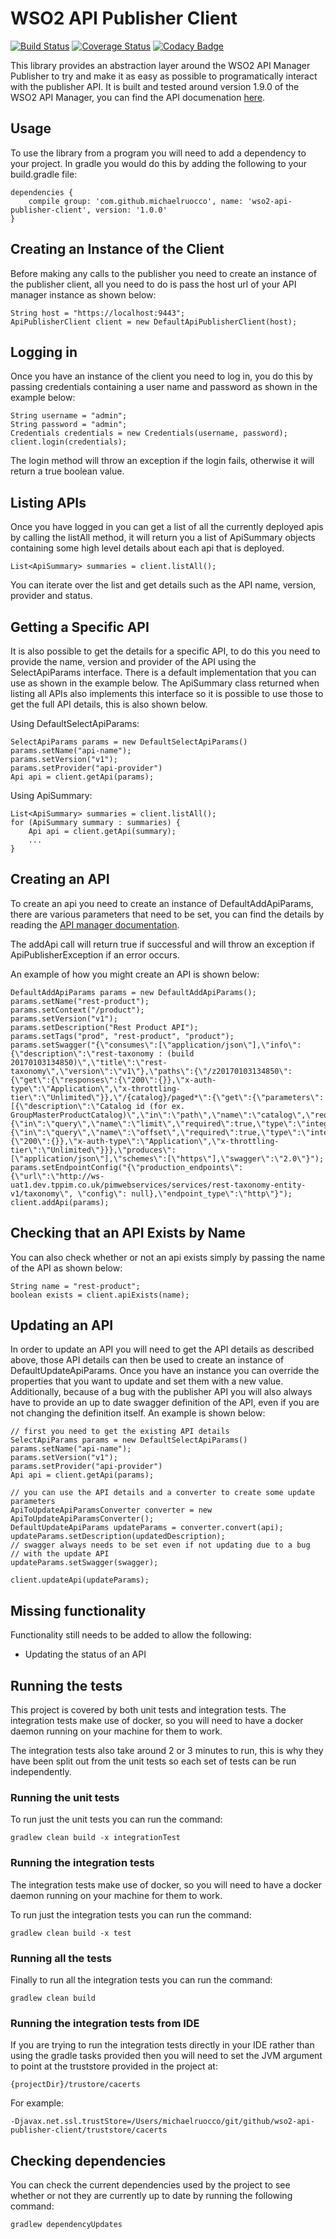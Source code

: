 # WSO2 API Publisher Client

[![Build Status](https://travis-ci.org/michaelruocco/wso2-api-publisher-client.svg?branch=master)](https://travis-ci.org/michaelruocco/wso2-api-publisher-client)
[![Coverage Status](https://coveralls.io/repos/github/michaelruocco/wso2-api-publisher-client/badge.svg?branch=master)](https://coveralls.io/github/michaelruocco/wso2-api-publisher-client?branch=master)
[![Codacy Badge](https://api.codacy.com/project/badge/Grade/ac2f41affcb8428eab0958bbfff36d9f)](https://www.codacy.com/app/michaelruocco/wso2-api-publisher-client?utm_source=github.com&amp;utm_medium=referral&amp;utm_content=michaelruocco/wso2-api-publisher-client&amp;utm_campaign=Badge_Grade)

This library provides an abstraction layer around the WSO2 API Manager Publisher
to try and make it as easy as possible to programatically interact with the publisher
API. It is built and tested around version 1.9.0 of the WSO2 API Manager, you can find the
API documenation [here](https://docs.wso2.com/display/AM190/Publisher+APIs).

## Usage

To use the library from a program you will need to add a dependency to your project. In
gradle you would do this by adding the following to your build.gradle file:

```
dependencies {
    compile group: 'com.github.michaelruocco', name: 'wso2-api-publisher-client', version: '1.0.0'
}
```

## Creating an Instance of the Client

Before making any calls to the publisher you need to create an instance of the
publisher client, all you need to do is pass the host url of your API manager instance
as shown below:

```
String host = "https://localhost:9443";
ApiPublisherClient client = new DefaultApiPublisherClient(host);
```

## Logging in

Once you have an instance of the client you need to log in, you do this by passing
credentials containing a user name and password as shown in the example below:

```
String username = "admin";
String password = "admin";
Credentials credentials = new Credentials(username, password);
client.login(credentials);
```

The login method will throw an exception if the login fails, otherwise it will return
a true boolean value.

## Listing APIs

Once you have logged in you can get a list of all the currently deployed
apis by calling the listAll method, it will return you a list of ApiSummary
objects containing some high level details about each api that is deployed.

```
List<ApiSummary> summaries = client.listAll();
```

You can iterate over the list and get details such as the API name, version,
provider and status.

## Getting a Specific API

It is also possible to get the details for a specific API, to do this you need
to provide the name, version and provider of the API using the SelectApiParams interface.
There is a default implementation that you can use as shown in the example below.
The ApiSummary class returned when listing all APIs also implements this interface
so it is possible to use those to get the full API details, this is also shown below.

Using DefaultSelectApiParams:

```
SelectApiParams params = new DefaultSelectApiParams()
params.setName("api-name");
params.setVersion("v1");
params.setProvider("api-provider")
Api api = client.getApi(params);
```

Using ApiSummary:

```
List<ApiSummary> summaries = client.listAll();
for (ApiSummary summary : summaries) {
    Api api = client.getApi(summary);
    ...
}
```

## Creating an API

To create an api you need to create an instance of DefaultAddApiParams,
there are various parameters that need to be set, you can find the details
by reading the [API manager documentation](https://docs.wso2.com/display/AM190/Publisher+APIs#PublisherAPIs-AddAPI).

The addApi call will return true if successful and will throw an exception if ApiPublisherException
if an error occurs.

An example of how you might create an API is shown below:

```
DefaultAddApiParams params = new DefaultAddApiParams();
params.setName("rest-product");
params.setContext("/product");
params.setVersion("v1");
params.setDescription("Rest Product API");
params.setTags("prod", "rest-product", "product");
params.setSwagger("{\"consumes\":[\"application/json\"],\"info\":{\"description\":\"rest-taxonomy : (build 20170103134850)\",\"title\":\"rest-taxonomy\",\"version\":\"v1\"},\"paths\":{\"/z20170103134850\":{\"get\":{\"responses\":{\"200\":{}},\"x-auth-type\":\"Application\",\"x-throttling-tier\":\"Unlimited\"}},\"/{catalog}/paged*\":{\"get\":{\"parameters\":[{\"description\":\"Catalog id (for ex. GroupMasterProductCatalog)\",\"in\":\"path\",\"name\":\"catalog\",\"required\":true,\"type\":\"string\"},{\"in\":\"query\",\"name\":\"limit\",\"required\":true,\"type\":\"integer\"},{\"in\":\"query\",\"name\":\"offset\",\"required\":true,\"type\":\"integer\"}],\"responses\":{\"200\":{}},\"x-auth-type\":\"Application\",\"x-throttling-tier\":\"Unlimited\"}}},\"produces\":[\"application/json\"],\"schemes\":[\"https\"],\"swagger\":\"2.0\"}");
params.setEndpointConfig("{\"production_endpoints\": {\"url\":\"http://ws-uat1.dev.tppim.co.uk/pimwebservices/services/rest-taxonomy-entity-v1/taxonomy\", \"config\": null},\"endpoint_type\":\"http\"}");
client.addApi(params);
```

## Checking that an API Exists by Name

You can also check whether or not an api exists simply by passing the name of the API as shown below:

```
String name = "rest-product";
boolean exists = client.apiExists(name);
```

## Updating an API

In order to update an API you will need to get the API details as described above,
those API details can then be used to create an instance of DefaultUpdateApiParams.
Once you have an instance you can override the properties that you want to update
and set them with a new value. Additionally, because of a bug with the publisher API
you will also always have to provide an up to date swagger definition of the API, even
if you are not changing the definition itself. An example is shown below:

```
// first you need to get the existing API details
SelectApiParams params = new DefaultSelectApiParams()
params.setName("api-name");
params.setVersion("v1");
params.setProvider("api-provider")
Api api = client.getApi(params);

// you can use the API details and a converter to create some update parameters
ApiToUpdateApiParamsConverter converter = new ApiToUpdateApiParamsConverter();
DefaultUpdateApiParams updateParams = converter.convert(api);
updateParams.setDescription(updatedDescription);
// swagger always needs to be set even if not updating due to a bug
// with the update API
updateParams.setSwagger(swagger);

client.updateApi(updateParams);
```

## Missing functionality

Functionality still needs to be added to allow the following:

* Updating the status of an API

## Running the tests

This project is covered by both unit tests and integration tests. The
integration tests make use of docker, so you will need to have a docker
daemon running on your machine for them to work.

The integration tests also take around 2 or 3 minutes to run, this is
why they have been split out from the unit tests so each set of tests
can be run independently.

### Running the unit tests

To run just the unit tests you can run the command:

```
gradlew clean build -x integrationTest
```

### Running the integration tests

The integration tests make use of docker, so you will need to have a docker
daemon running on your machine for them to work.

To run just the integration tests you can run the command:

```
gradlew clean build -x test
```

### Running all the tests

Finally to run all the integration tests you can run the command:

```
gradlew clean build
```

### Running the integration tests from IDE

If you are trying to run the integration tests directly in your IDE rather
than using the gradle tasks provided then you will need to set the JVM
argument to point at the truststore provided in the project at:

```
{projectDir}/trustore/cacerts
```

For example:

```
-Djavax.net.ssl.trustStore=/Users/michaelruocco/git/github/wso2-api-publisher-client/truststore/cacerts
```

## Checking dependencies

You can check the current dependencies used by the project to see whether
or not they are currently up to date by running the following command:

```
gradlew dependencyUpdates
```